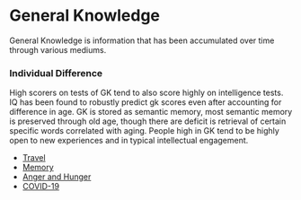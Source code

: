 # General Knowledge

General Knowledge is information that has been accumulated over time through various mediums.

### Individual Difference
High scorers on tests of GK tend to also score highly on intelligence tests. IQ has been found to robustly predict gk scores even after accounting for difference in age. GK is stored as semantic memory, most semantic memory is preserved through old age, though there are deficit is retrieval of certain specific words correlated with aging. People high in GK tend to be highly open to new experiences and in typical intellectual engagement.

- [Travel](README_travel.md)
- [Memory](README_memory.md)
- [Anger and Hunger](README_anger_and_hunger.md)
- [COVID-19](README_covid_19.md)